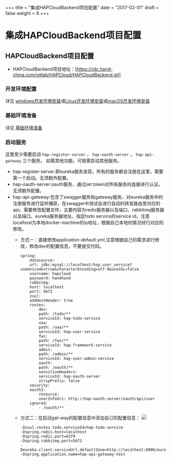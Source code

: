 +++
title = "集成HAPCloudBackend项目配置"
date = "2017-02-01"
draft = false
weight = 9
+++

# 集成HAPCloudBackend项目配置

## HAPCloudBackend项目配置

- HAPCloudBackend项目地址：[https://rdc.hand-china.com/gitlab/HAPCloud/HAPCloudBackend.git]

### 开发环境配置

详见 [windows开发环境安装](http://eco.hand-china.com/doc/hap-cloud/latest/developer_guide/backend/develop_env/install-windows.html)或[Linux开发环境安装](http://eco.hand-china.com/doc/hap-cloud/latest/developer_guide/backend/develop_env/install-linux.html)或[macOS开发环境安装](http://eco.hand-china.com/doc/hap-cloud/latest/developer_guide/backend/develop_env/install-macos.html)

### 基础环境准备

详见 [基础环境准备](http://eco.hand-china.com/doc/hap-cloud/latest/developer_guide/backend/basic_env/build.html)

### 启动服务

这里至少需要启动 `hap-register-server` ， `hap-oauth-server` ， `hap-api-gateway` 三个服务。 如需其他功能，可按需启动其他服务。

- hap-register-server:即eureka服务发现，所有的服务都会注册在这里，需要第一个启动。无须额外配置。
- hap-oauth-server:oauth服务，通过jwt token对所有服务的连接进行认证。无须额外配置。
- hap-api-gateway:包含了swagger服务和gateway服务，对eureka服务中的注册服务进行监听捕获，在swagger中测试会进行自动的转发路由至对应的api。需要修改配置文件，主要内容为redis服务器以及端口、rabbitmq服务器以及端口、eureka服务器地址，指定todo service的service id。注意localhost为本地docker-machine的ip地址，根据自己本地的情况经行对应的修改。
    * 方式一：直接修改application-default.yml,注意根据自己的需求进行修改，修改dev的配置信息，不要提交代码。
    
        ```
        spring:
            datasource:
            url: jdbc:mysql://localhost/hap_user_service?useUnicode=true&characterEncoding=utf-8&useSSL=false
            username: hapcloud
            password: handhand
            rabbitmq:
            host: localhost
            port: 5672
            zuul:
            addHostHeader: true
            routes:
                dev:
                path: /todo/**
                serviceId: hap-todo-service
                uaa:
                path: /uaa/**
                serviceId: hap-user-service
                fws:
                path: /fws/**
                serviceId: hap-framework-service
                admin:
                path: /admin/**
                serviceId: hap-user-admin-service
                oauth:
                path: /oauth/**
                sensitiveHeaders:
                serviceId: hap-oauth-server
                stripPrefix: false
            security:
            oauth2:
                resource:
                userInfoUri: http://hap-oauth-server/oauth/api/user
            ignored:
                - /oauth/**
        ```

    * 方式二：在启动gat-way的配置信息中添加自订的配置信息：
    ![](../images/gateway-config.png)
    
        ```properties
        -Dzuul.routes.todo.serviceId=hap-todo-service
        -Dspring.redis.host=localhost
        -Dspring.redis.port=6379
        -Dspring.rabbitmq.port=5672
        -Deureka.client.serviceUrl.defaultZone=http://localhost:8000/eureka
        -Dspring.application.name=hap-api-gateway-test
        ```